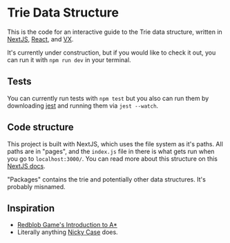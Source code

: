 # Trie Data Structure

This is the code for an interactive guide to the Trie data structure, written in [NextJS](https://github.com/zeit/next.js/), [React](https://facebook.github.io/react/), and [VX](https://vx-demo.now.sh/).

It's currently under construction, but if you would like to check it out, you can run it with `npm run dev` in your terminal.

## Tests

You can currently run tests with `npm test` but you also can run them by downloading [jest](https://facebook.github.io/jest/) and running them via `jest --watch`.

## Code structure

This project is built with NextJS, which uses the file system as it's paths. All paths are in "pages", and the `index.js` file in there is what gets run when you go to `localhost:3000/`. You can read more about this structure on this [NextJS docs](https://github.com/zeit/next.js/).

"Packages" contains the trie and potentially other data structures. It's probably misnamed.

## Inspiration

- [Redblob Game's Introduction to A*](http://www.redblobgames.com/pathfinding/a-star/introduction.html)
- Literally anything [Nicky Case](http://ncase.me/) does.
